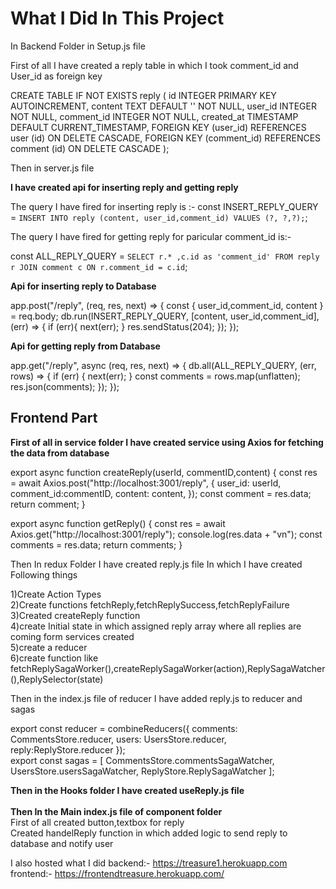 <b><h1>What I Did In This Project</h1></b>
  

In Backend Folder in Setup.js file

First of all I have created a reply table  in which I took comment_id and User_id as foreign key

CREATE TABLE IF NOT EXISTS reply (
    id INTEGER PRIMARY KEY AUTOINCREMENT,
    content TEXT DEFAULT '' NOT NULL,
    user_id INTEGER NOT NULL,
    comment_id INTEGER NOT NULL,
    created_at TIMESTAMP DEFAULT CURRENT_TIMESTAMP,
    FOREIGN KEY (user_id) REFERENCES user (id) ON DELETE CASCADE,
    FOREIGN KEY (comment_id) REFERENCES comment (id) ON DELETE CASCADE
);

Then in server.js file 

<b>I have created api for inserting reply and getting reply</b>

The query I have fired for inserting reply is :-
 const INSERT_REPLY_QUERY = `
INSERT INTO reply
  (content, user_id,comment_id)
VALUES
  (?, ?,?);
`; 

The query I have fired for getting reply for paricular comment_id is:-

const ALL_REPLY_QUERY = `
SELECT r.* ,c.id as 'comment_id'
FROM reply r JOIN comment c ON r.comment_id = c.id
`;

<b>Api for inserting reply to Database</b>
  
app.post("/reply", (req, res, next) => {
  const { user_id,comment_id, content } = req.body;
  db.run(INSERT_REPLY_QUERY, [content, user_id,comment_id], (err) => {
    if (err){
      next(err); 
    }
    res.sendStatus(204);
  });
});

<b>Api for getting reply from Database</b>
  
  app.get("/reply", async (req, res, next) => {
  db.all(ALL_REPLY_QUERY, (err, rows) => {
    if (err) {
      next(err);
    }
    const comments = rows.map(unflatten);
    res.json(comments);
  });
});


<h2> Frontend Part </h2>

<b>First of all in service folder I have created service using Axios for fetching the data from database</b>

export async function createReply(userId, commentID,content) {
  const res = await Axios.post("http://localhost:3001/reply", {
    user_id: userId,
    comment_id:commentID,
    content: content,
  });
  const comment = res.data;
  return comment;
}

export async function getReply() {
  const res = await Axios.get("http://localhost:3001/reply");
  console.log(res.data + "vn");
  const comments = res.data;
  return comments;
}

Then In redux Folder I have created reply.js file In which I  have created  Following things<br>

1)Create Action Types<br>
2)Create functions fetchReply,fetchReplySuccess,fetchReplyFailure<br>
3)Created createReply function<br>
4)create Initial state in which assigned reply array where all replies are coming form services created<br>
5)create a reducer<br>
6)create function like fetchReplySagaWorker(),createReplySagaWorker(action),ReplySagaWatcher(),ReplySelector(state) <br>

Then in the index.js file of reducer I have added reply.js to reducer and sagas <br>

export const reducer = combineReducers({
  comments: CommentsStore.reducer,
  users: UsersStore.reducer,
  reply:ReplyStore.reducer
});<br>
export const sagas = [
  CommentsStore.commentsSagaWatcher,
  UsersStore.usersSagaWatcher,
  ReplyStore.ReplySagaWatcher
];<br>


<b> Then in the Hooks folder I have created useReply.js file </b> 
<br>
<br>
<b> Then In the Main index.js file of component folder</b> </br>
First of all created button,textbox for reply <br>
Created handelReply function in which added logic to send reply to database and notify user 

I also hosted what I did 
backend:- https://treasure1.herokuapp.com  <br>
frontend:- https://frontendtreasure.herokuapp.com/
